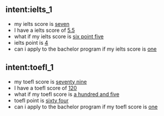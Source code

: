 ## intent:ielts_1
- my ielts score is [seven](number)
- I have a ielts score of [5.5](number)
- what if my ielts score is [six point five](number)
- ielts point is [4](number)
- can i apply to the bachelor program if my ielts score is [one](number)

## intent:toefl_1
- my toefl score is [seventy nine](number)
- I have a toefl score of [120](number)
- what if my toefl score is [a hundred and five](number)
- toefl point is [sixty four](number)
- can i apply to the bachelor program if my toefl score is [one](number)
